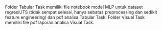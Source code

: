 Folder Tabular Task memiliki file notebook model MLP untuk dataset regresiUTS (tidak sempat selesai, hanya sebatas preprocessing dan sedikit feature engineering) dan pdf analisa Tabular Task.
Folder Visual Task memiliki file pdf laporan analisa Visual Task.

